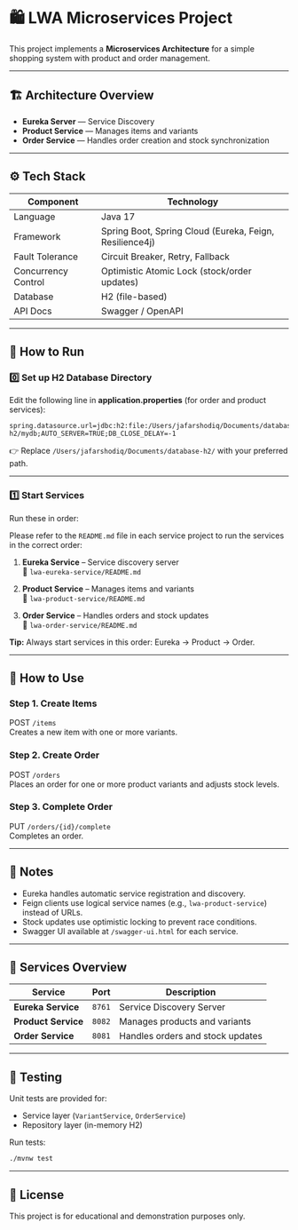 # 🛍️ LWA Microservices Project

This project implements a **Microservices Architecture** for a simple shopping system with product and order management.

---

## 🏗️ Architecture Overview

- **Eureka Server** — Service Discovery
- **Product Service** — Manages items and variants
- **Order Service** — Handles order creation and stock synchronization

---

## ⚙️ Tech Stack

| Component | Technology |
|------------|-------------|
| Language | Java 17 |
| Framework | Spring Boot, Spring Cloud (Eureka, Feign, Resilience4j) |
| Fault Tolerance | Circuit Breaker, Retry, Fallback |
| Concurrency Control | Optimistic Atomic Lock (stock/order updates) |
| Database | H2 (file-based) |
| API Docs | Swagger / OpenAPI |

---

## 🚀 How to Run

### 0️⃣ Set up H2 Database Directory

Edit the following line in **application.properties** (for order and product services):

```properties
spring.datasource.url=jdbc:h2:file:/Users/jafarshodiq/Documents/database-h2/mydb;AUTO_SERVER=TRUE;DB_CLOSE_DELAY=-1
```

👉 Replace `/Users/jafarshodiq/Documents/database-h2/` with your preferred path.

---

### 1️⃣ Start Services

Run these in order:

Please refer to the `README.md` file in each service project to run the services in the correct order:

1. **Eureka Service** – Service discovery server  
   📂 `lwa-eureka-service/README.md`

2. **Product Service** – Manages items and variants  
   📂 `lwa-product-service/README.md`

3. **Order Service** – Handles orders and stock updates  
   📂 `lwa-order-service/README.md`

**Tip:** Always start services in this order: Eureka → Product → Order.


---

## 🛒 How to Use

### Step 1. Create Items
POST `/items`  
Creates a new item with one or more variants.

### Step 2. Create Order
POST `/orders`  
Places an order for one or more product variants and adjusts stock levels.

### Step 3. Complete Order
PUT `/orders/{id}/complete`  
Completes an order.

---

## 🧠 Notes

- Eureka handles automatic service registration and discovery.
- Feign clients use logical service names (e.g., `lwa-product-service`) instead of URLs.
- Stock updates use optimistic locking to prevent race conditions.
- Swagger UI available at `/swagger-ui.html` for each service.

---

## 📂 Services Overview

| Service | Port | Description |
|----------|------|-------------|
| **Eureka Service** | `8761` | Service Discovery Server |
| **Product Service** | `8082` | Manages products and variants |
| **Order Service** | `8081` | Handles orders and stock updates |

---

## 🧪 Testing

Unit tests are provided for:
- Service layer (`VariantService`, `OrderService`)
- Repository layer (in-memory H2)

Run tests:
```bash
./mvnw test
```

---

## 📜 License

This project is for educational and demonstration purposes only.
